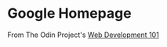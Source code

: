 # Google Homepage

From The Odin Project's [Web Development 101](http://www.theodinproject.com/courses/web-development-101/lessons/html-css)